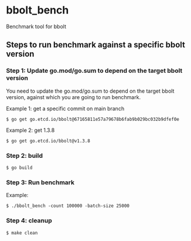 # bbolt_bench
Benchmark tool for bbolt


## Steps to run benchmark against a specific bbolt version
### Step 1: Update go.mod/go.sum to depend on the target bbolt version

You need to update the go.mod/go.sum to depend on the target bbolt version, against which you are going to run benchmark.

Example 1: get a specific commit on main branch
```
$ go get go.etcd.io/bbolt@67165811e57a79678b6fab9b029bc032b9dfef0e
```

Example 2: get 1.3.8
```
$ go get go.etcd.io/bbolt@v1.3.8
```

### Step 2: build

```
$ go build
```

### Step 3: Run benchmark

Example:
```
$ ./bbolt_bench -count 100000 -batch-size 25000
```

### Step 4: cleanup

```
$ make clean
```
